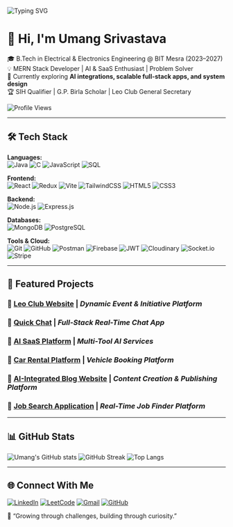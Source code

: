 ![Typing SVG](https://readme-typing-svg.herokuapp.com?font=Fira+Code&size=25&color=32CD32&center=true&width=450&lines=Greetings!;I'm+a+Software+Developer;Welcome+to+my+profile!)

# 👋 Hi, I'm Umang Srivastava  

🎓 B.Tech in Electrical & Electronics Engineering @ BIT Mesra (2023–2027)  
💡 MERN Stack Developer | AI & SaaS Enthusiast | Problem Solver  
🌱 Currently exploring **AI integrations, scalable full-stack apps, and system design**  
🏆 SIH Qualifier | G.P. Birla Scholar | Leo Club General Secretary  

![Profile Views](https://komarev.com/ghpvc/?username=umangUS002&label=Profile%20Views&color=0e75b6&style=flat)

---

## 🛠 Tech Stack  

**Languages:**  
![Java](https://img.shields.io/badge/Java-007396?style=for-the-badge&logo=openjdk&logoColor=white)  ![C](https://img.shields.io/badge/C-00599C?style=for-the-badge&logo=c&logoColor=white) ![JavaScript](https://img.shields.io/badge/JavaScript-F7DF1E?style=for-the-badge&logo=javascript&logoColor=black) ![SQL](https://img.shields.io/badge/SQL-003B57?style=for-the-badge&logo=postgresql&logoColor=white)  

**Frontend:**  
![React](https://img.shields.io/badge/React-20232A?style=for-the-badge&logo=react&logoColor=61DAFB)  ![Redux](https://img.shields.io/badge/Redux-593D88?style=for-the-badge&logo=redux&logoColor=white)  ![Vite](https://img.shields.io/badge/Vite-646CFF?style=for-the-badge&logo=vite&logoColor=white)  ![TailwindCSS](https://img.shields.io/badge/TailwindCSS-38B2AC?style=for-the-badge&logo=tailwind-css&logoColor=white) ![HTML5](https://img.shields.io/badge/HTML5-E34F26?style=for-the-badge&logo=html5&logoColor=white)  ![CSS3](https://img.shields.io/badge/CSS3-1572B6?style=for-the-badge&logo=css3&logoColor=white) 


**Backend:**  
![Node.js](https://img.shields.io/badge/Node.js-339933?style=for-the-badge&logo=node.js&logoColor=white)  ![Express.js](https://img.shields.io/badge/Express.js-000000?style=for-the-badge&logo=express&logoColor=white)

**Databases:**  
![MongoDB](https://img.shields.io/badge/MongoDB-47A248?style=for-the-badge&logo=mongodb&logoColor=white)  ![PostgreSQL](https://img.shields.io/badge/PostgreSQL-4169E1?style=for-the-badge&logo=postgresql&logoColor=white)  

**Tools & Cloud:**  
![Git](https://img.shields.io/badge/Git-F05032?style=for-the-badge&logo=git&logoColor=white)  ![GitHub](https://img.shields.io/badge/GitHub-181717?style=for-the-badge&logo=github&logoColor=white)  ![Postman](https://img.shields.io/badge/Postman-FF6C37?style=for-the-badge&logo=postman&logoColor=white)  ![Firebase](https://img.shields.io/badge/Firebase-FFCA28?style=for-the-badge&logo=firebase&logoColor=black)  ![JWT](https://img.shields.io/badge/JWT-000000?style=for-the-badge&logo=jsonwebtokens&logoColor=white)  ![Cloudinary](https://img.shields.io/badge/Cloudinary-3448C5?style=for-the-badge&logo=cloudinary&logoColor=white)  ![Socket.io](https://img.shields.io/badge/Socket.io-010101?style=for-the-badge&logo=socket.io&logoColor=white)  ![Stripe](https://img.shields.io/badge/Stripe-008CDD?style=for-the-badge&logo=stripe&logoColor=white)  

---

## 🚀 Featured Projects  

### 🔹 [Leo Club Website](https://www.leoclubbitmesra.in/) | *Dynamic Event & Initiative Platform*  
### 🔹 [Quick Chat](https://quick-chat-sepia.vercel.app) | *Full-Stack Real-Time Chat App*  
### 🔹 [AI SaaS Platform](https://ai-saas-app-wine-phi.vercel.app/) | *Multi-Tool AI Services*  
### 🔹 [Car Rental Platform](https://car-rental-seven-wheat.vercel.app) | *Vehicle Booking Platform*  
### 🔹 [AI-Integrated Blog Website](https://quick-blogg.vercel.app/) | *Content Creation & Publishing Platform*  
### 🔹 [Job Search Application](https://job-search-five-chi.vercel.app/) | *Real-Time Job Finder Platform* 

---

## 📊 GitHub Stats  
![Umang's GitHub stats](https://github-readme-stats.vercel.app/api?username=umangUS002&show_icons=true&theme=tokyonight) 
![GitHub Streak](https://github-readme-streak-stats.herokuapp.com/?user=umangUS002&theme=tokyonight) ![Top Langs](https://github-readme-stats.vercel.app/api/top-langs/?username=umangUS002&layout=compact&theme=tokyonight) 

---

## 🌐 Connect With Me  
[![LinkedIn](https://img.shields.io/badge/LinkedIn-blue?logo=linkedin&logoColor=white)](https://www.linkedin.com/in/umang-srivastava-339b131b6/)  [![LeetCode](https://img.shields.io/badge/LeetCode-orange?logo=leetcode&logoColor=white)](https://leetcode.com/u/umang-us/)  [![Gmail](https://img.shields.io/badge/Email-red?logo=gmail&logoColor=white)](mailto:umang1gb@gmail.com)  [![GitHub](https://img.shields.io/badge/GitHub-black?logo=github&logoColor=white)](https://github.com/umangUS002)  

🌱 “Growing through challenges, building through curiosity.”
